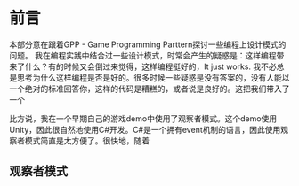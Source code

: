 # 前言
本部分意在跟着GPP - Game Programming Parttern探讨一些编程上设计模式的问题。
我在编程实践中结合过一些设计模式，时常会产生的疑惑是：这样编程带来了什么？有的时候又会倒过来觉得，这样编程挺好的，It just works. 我不必总是思考为什么这样编程是否是好的。很多时候一些疑惑是没有答案的，没有人能以一个绝对的标准回答你，这样的代码是糟糕的，或者说是良好的。这把我们带入了一个

比方说，我在一个早期自己的游戏demo中使用了观察者模式。这个demo使用Unity，因此很自然地使用C#开发。C#是一个拥有event机制的语言，因此使用观察者模式简直是太方便了。很快地，随着

## 观察者模式